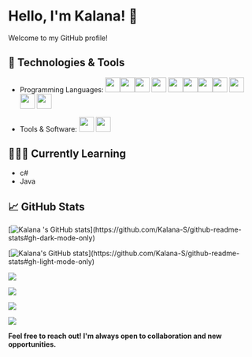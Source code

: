 # Hello, I'm Kalana! 👋

Welcome to my GitHub profile!

## 🔧 Technologies & Tools

- Programming Languages:
<img src="https://user-images.githubusercontent.com/25181517/192158954-f88b5814-d510-4564-b285-dff7d6400dad.png" width="30px" height="30px"><img src="https://user-images.githubusercontent.com/25181517/183898674-75a4a1b1-f960-4ea9-abcb-637170a00a75.png" width="30px" height="30px"><img src="https://user-images.githubusercontent.com/25181517/192106070-46255bcf-65e6-4c6b-a296-bf8d0d8fb2a7.png" width="30px" height="30px"> <img src="https://user-images.githubusercontent.com/25181517/192106073-90fffafe-3562-4ff9-a37e-c77a2da0ff58.png" width="30px" height="30px"> <img src="https://user-images.githubusercontent.com/25181517/117201156-9a724800-adec-11eb-9a9d-3cd0f67da4bc.png" width="30px" height="30px"><img src="https://user-images.githubusercontent.com/25181517/121405384-444d7300-c95d-11eb-959f-913020d3bf90.png" width="30px" height="30px"><img src="https://user-images.githubusercontent.com/25181517/183896128-ec99105a-ec1a-4d85-b08b-1aa1620b2046.png" width="30px" height="30px"><img src="https://github.com/marwin1991/profile-technology-icons/assets/136815194/82df4543-236b-4e45-9604-5434e3faab17" width="30px" height="30px"> <img src="https://github.com/marwin1991/profile-technology-icons/assets/19180175/3b371807-db7c-45b4-8720-c0cfc901680a" width="30px" height="30px"><img src="https://user-images.githubusercontent.com/25181517/192108891-d86b6220-e232-423a-bf5f-90903e6887c3.png" width="30px" height="30px"> <img src="https://user-images.githubusercontent.com/25181517/192108895-20dc3343-43e3-4a54-a90e-13a4abbc57b9.png" width="30px" height="30px">

- Tools & Software: <img src="https://user-images.githubusercontent.com/25181517/192108891-d86b6220-e232-423a-bf5f-90903e6887c3.png" width="30px" height="30px"> <img src="https://user-images.githubusercontent.com/25181517/192108895-20dc3343-43e3-4a54-a90e-13a4abbc57b9.png" width="30px" height="30px">


## 🤵🏼‍♂ Currently Learning

- c#
- Java

## 📈 GitHub Stats
[![Kalana 's GitHub stats](https://github-readme-stats.vercel.app/api?username=Kalana-S&show_icons=true&rank_icon=percentile&theme=github_dark&text_bold=true&show=(reviews,discussions_started,discussions_answered,prs_merged,prs_merged_percentage)&border_radius=8)](https://github.com/Kalana-S/github-readme-stats#gh-dark-mode-only)

[![Kalana's GitHub stats](https://github-readme-stats.vercel.app/api?username=Kalana-S&show_icons=true&theme=github_light&rank_icon=percentile&text_bold=true&show=(reviews,discussions_started,discussions_answered,prs_merged,prs_merged_percentage)&border_radius=8)](https://github.com/Kalana-S/github-readme-stats#gh-light-mode-only)

[![](https://github-readme-streak-stats.herokuapp.com/?user=Kalana-S&theme=github_dark&hide_border=false)](https://github.com/Kalana-S/github-readme-stats#gh-dark-mode-only)

[![](https://github-readme-streak-stats.herokuapp.com/?user=Kalana-S&theme=github_light&hide_border=false)](https://github.com/Kalana-S/github-readme-stats#gh-light-mode-only)

[![](https://github-readme-stats.vercel.app/api/top-langs/?username=Kalana-S&theme=github_dark&hide_border=false&include_all_commits=true&count_private=true&layout=compact)](https://github.com/Kalana-S/github-readme-stats#gh-dark-mode-only)

[![](https://github-readme-stats.vercel.app/api/top-langs/?username=Kalana-S&theme=github_light&hide_border=false&include_all_commits=true&count_private=true&layout=compact)](https://github.com/Kalana-S/github-readme-stats#gh-light-mode-only)

**Feel free to reach out! I'm always open to collaboration and new opportunities.**
